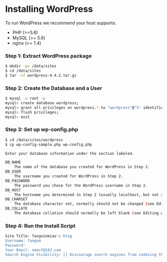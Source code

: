 # Installing WordPress

To run WordPress we recommend your host supports:
 - PHP (>=5.6)
 - MySQL (>= 5.6)
 - nginx (>= 1.4)

### Step 1: Extract WordPress package
```sh
$ mkdir -pv /data/sites
$ cd /data/sites
$ tar -xf wordpress-4.4.2.tar.gz
```

### Step 2: Create the Database and a User
```sh
$ mysql -u root -p
mysql> create database wordpress;
mysql> grant all privileges on wordpress.* to "wordpress"@"%" identified by "your-password";
mysql> flush privileges;
mysql> exit
```
### Step 3: Set up wp-config.php
```sh
$ cd /data/sites/wordpress
$ cp wp-config-sample.php wp-config.php

Enter your database information under the section labeled.

DB_NAME
    The name of the database you created for WordPress in Step 2.
DB_USER
    The username you created for WordPress in Step 2.
DB_PASSWORD
    The password you chose for the WordPress username in Step 2.
DB_HOST
    The hostname you determined in Step 2 (usually localhost, but not always; see some possible DB_HOST values). If a port, socket, or pipe is necessary, append a colon (:) and then the relevant information to the hostname.
DB_CHARSET
    The database character set, normally should not be changed (see Editing wp-config.php).
DB_COLLATE
    The database collation should normally be left blank (see Editing wp-config.php).
```

### Step 4: Run the Install Script

```sh
Site Title: fangxinmiao's blog
Username: fangxm
Password:
Your Email: smecf@163.com
Search Engine Visibility: [] Discourage search engines from indexing this site
```
